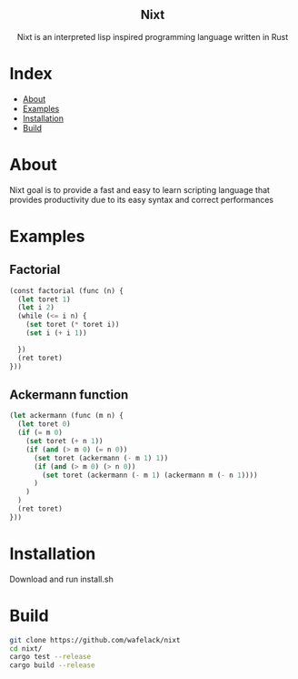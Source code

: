 <div align="center">

  Nixt
  ---
  Nixt is an interpreted lisp inspired programming language written in Rust

</div>

# Index

- [About](#about)
- [Examples](#examples)
- [Installation](#installation)
- [Build](#build)

# About

Nixt goal is to provide a fast and easy to learn scripting language that provides productivity due to its easy syntax and correct performances

# Examples

## Factorial

```lisp
(const factorial (func (n) {
  (let toret 1)
  (let i 2)
  (while (<= i n) {
    (set toret (* toret i))
    (set i (+ i 1))

  })
  (ret toret)
}))
```

## Ackermann function

```lisp
(let ackermann (func (m n) {
  (let toret 0)
  (if (= m 0)
    (set toret (+ n 1))
    (if (and (> m 0) (= n 0))
      (set toret (ackermann (- m 1) 1))
      (if (and (> m 0) (> n 0))
        (set toret (ackermann (- m 1) (ackermann m (- n 1))))
      )
    )
  )
  (ret toret)
}))
```

# Installation

Download and run install.sh

# Build

```sh
git clone https://github.com/wafelack/nixt
cd nixt/
cargo test --release
cargo build --release
```
